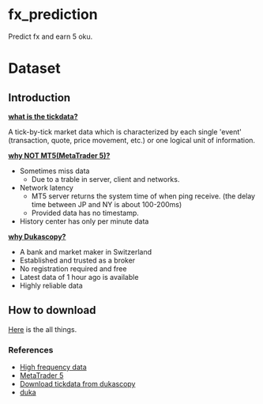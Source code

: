 # fx_prediction
Predict fx and earn 5 oku.

# Dataset

## Introduction

<u>**what is the tickdata?**</u>

A tick-by-tick market data which is characterized by each single 'event' (transaction, quote, price movement, etc.) or one logical unit of information.

<u>**why NOT MT5(MetaTrader 5)?**</u>

* Sometimes miss data
  * Due to a trable in server, client and networks.
* Network latency
  * MT5 server returns the system time of when ping receive. (the delay time between JP and NY is about 100-200ms)
  * Provided data has no timestamp.
* History center has only per minute data

<u>**why Dukascopy?**</u>

* A bank and market maker in Switzerland
* Established and trusted as a broker
* No registration required and free
* Latest data of 1 hour ago is available
* Highly reliable data

## How to download

[Here](https://github.com/giuse88/duka) is the all things.

### References

* [High frequency data](https://en.wikipedia.org/wiki/High_frequency_data)
* [MetaTrader 5](https://www.metatrader5.com/en)
* [Download tickdata from dukascopy](https://www.slideshare.net/mobile/NakataMaho/tickdata)
* [duka](https://github.com/giuse88/duka)
